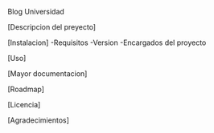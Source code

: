 Blog Universidad

[Descripcion del preyecto]

[Instalacion]
-Requisitos
-Version
-Encargados del proyecto

[Uso]

[Mayor documentacion]

[Roadmap]

[Licencia]

[Agradecimientos]
